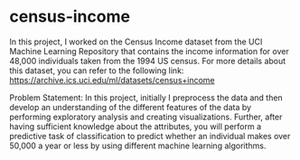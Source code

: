 # census-income
In this project, I worked on the Census Income dataset from the UCI Machine Learning Repository that contains the income information for over 48,000 individuals taken from the 1994 US census.
For more details about this dataset, you can refer to the following link:
https://archive.ics.uci.edu/ml/datasets/census+income

Problem Statement:
In this project, initially I preprocess the data and then develop an understanding of the different features of the data by performing exploratory analysis and creating visualizations. Further, after having sufficient knowledge about the attributes, you will perform a predictive task of classification to predict whether an individual makes over 50,000 a year or less by using different machine learning algorithms.
